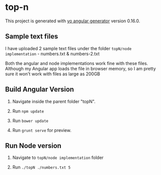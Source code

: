 # top-n

This project is generated with [yo angular generator](https://github.com/yeoman/generator-angular)
version 0.16.0.

## Sample text files
I have uploaded 2 sample text files under the folder `topN/node implementation` - numbers.txt & numbers-2.txt

Both the angular and node implementations work fine with these files.
Although my Angular app loads the file in browser memory, so I am pretty sure it won't work with files as large as 200GB

## Build Angular Version
1. Navigate inside the parent folder "topN".

2. Run `npm update`

3. Run `bower update`

4. Run `grunt serve` for preview.

## Run Node version
1. Navigate to `topN/node implementation` folder

2. Run `./topN ./numbers.txt 5`
